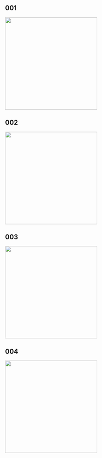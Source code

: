 
## 001
<img src="https://i.imgur.com/ez9InRJ.gif" height="300">

## 002
<img src="https://i.imgur.com/KmxibSP.gif" height="300">

## 003
<img src="https://i.imgur.com/ao2QadV.gif" height="300">

## 004
<img src="https://i.imgur.com/RKFIVIx.gif" height="300">
